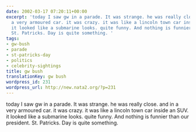 ```yaml
---
date: 2002-03-17 07:20:11+00:00
excerpt: 'today I saw gw in a parade. It was strange. he was really close. and in
  a very armoured car. it was crazy. it was like a lincoln town car inside an SUV.
  it looked like a submarine looks. quite funny. And nothing is funnier than our president.
  St. Patricks. Day is quite something. '
tags:
- gw-bush
- parade
- st-patricks-day
- politics
- celebrity-sightings
title: gw bush
translationKey: gw bush
wordpress_id: 231
wordpress_url: http://new.nata2.org/?p=231
---
```


today I saw gw in a parade. It was strange. he was really close. and in a very armoured car. it was crazy. it was like a lincoln town car inside an SUV. it looked like a submarine looks. quite funny. And nothing is funnier than our president. St. Patricks. Day is quite something.